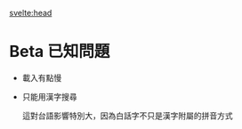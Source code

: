 <svelte:head>
<title>Kemdict Beta</title>
</svelte:head>

# Beta 已知問題

- 載入有點慢
- 只能用漢字搜尋

  這對台語影響特別大，因為白話字不只是漢字附屬的拼音方式
